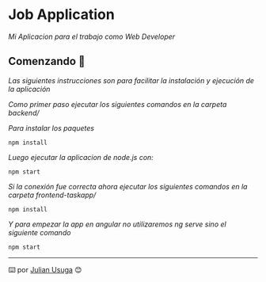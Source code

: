 # Job Application

_Mi Aplicacion para el trabajo como Web Developer_

## Comenzando 🚀

_Las siguientes instrucciones son para facilitar la instalación y ejecución de la aplicación_

_Como primer paso ejecutar los siguientes comandos en la carpeta backend/_

_Para instalar los paquetes_
```
npm install
```

_Luego ejecutar la aplicacion de node.js con:_
```
npm start
```

_Si la conexión fue correcta ahora ejecutar los siguientes comandos en la carpeta frontend-taskapp/_

```
npm install
```

_Y para empezar la app en angular no utilizaremos *ng serve* sino el siguiente comando_
```
npm start
```




---
⌨️ por [Julian Usuga](https://github.com/julian4u0/) 😊